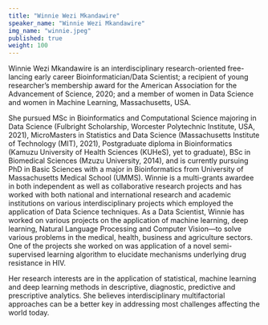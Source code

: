 ```yaml
---
title: "Winnie Wezi Mkandawire"
speaker_name: "Winnie Wezi Mkandawire"
img_name: "winnie.jpeg"
published: true
weight: 100
---
```


Winnie Wezi Mkandawire is an interdisciplinary research-oriented free-lancing early career Bioinformatician/Data Scientist; a recipient of young researcher’s membership award for the American Association for the Advancement of Science, 2020; and a member of women in Data Science and women in Machine Learning, Massachusetts, USA.

She pursued MSc in Bioinformatics and Computational Science majoring in Data Science (Fulbright Scholarship, Worcester Polytechnic Institute, USA, 2021), MicroMasters in Statistics and Data Science (Massachusetts Institute of Technology (MIT), 2021), Postgraduate diploma in Bioinformatics (Kamuzu University of Health Sciences (KUHeS), yet to graduate), BSc in Biomedical Sciences (Mzuzu University, 2014), and is currently pursuing PhD in Basic Sciences with a major in Bioinformatics from University of Massachusetts Medical School (UMMS). Winnie is a multi-grants awardee in both independent as well as collaborative research projects and has worked with both national and international research and academic institutions on various interdisciplinary projects which employed the application of Data Science techniques. As a Data Scientist, Winnie has worked on various projects on the application of machine learning, deep learning, Natural Language Processing and Computer Vision—to solve various problems in the medical, health, business and agriculture sectors. One of the projects she worked on was application of a novel semi-supervised learning algorithm to elucidate mechanisms underlying drug resistance in HIV.

Her research interests are in the application of statistical, machine learning and deep learning methods in descriptive, diagnostic, predictive and prescriptive analytics. She believes interdisciplinary multifactorial approaches can be a better key in addressing most challenges affecting the world today.
